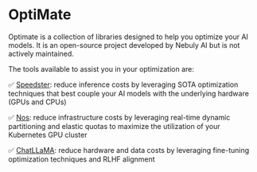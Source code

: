 # OptiMate

Optimate is a collection of libraries designed to help you optimize your AI models. It is an open-source project developed by Nebuly AI but is not actively maintained.

The tools available to assist you in your optimization are:

✅ [Speedster](https://github.com/nebuly-ai/optimate/tree/main/optimization/speedster): reduce inference costs by leveraging SOTA optimization techniques that best couple your AI models with the underlying hardware (GPUs and CPUs)

✅ [Nos](https://github.com/nebuly-ai/nos): reduce infrastructure costs by leveraging real-time dynamic partitioning and elastic quotas to maximize the utilization of your Kubernetes GPU cluster

✅ [ChatLLaMA](https://github.com/nebuly-ai/optimate/tree/main/optimization/chatllama): reduce hardware and data costs by leveraging fine-tuning optimization techniques and RLHF alignment
